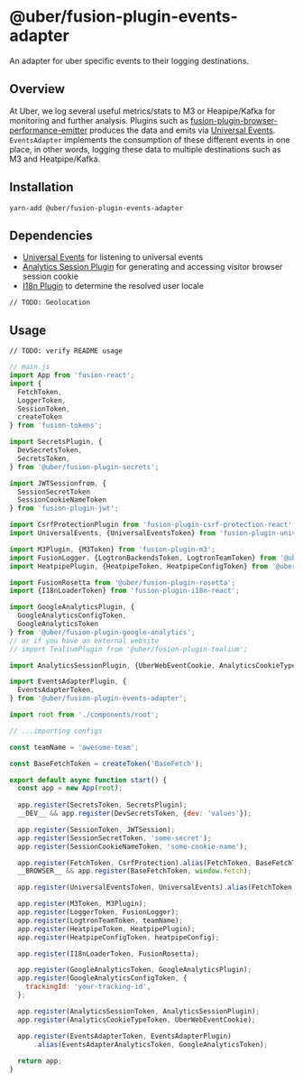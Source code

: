 # @uber/fusion-plugin-events-adapter

An adapter for uber specific events to their logging destinations.

## Overview

At Uber, we log several useful metrics/stats to M3 or Heapipe/Kafka for monitoring and further analysis.
Plugins such as [fusion-plugin-browser-performance-emitter](https://github.com/fusionjs/fusion-plugin-browser-performance-emitter) produces the data and emits via [Universal Events](https://github.com/fusionjs/fusion-plugin-universal-events).
`EventsAdapter` implements the consumption of these different events in one place, in other words, logging these data to multiple destinations such as M3 and Heatpipe/Kafka.


## Installation

```
yarn-add @uber/fusion-plugin-events-adapter
```

## Dependencies
+ [Universal Events](https://github.com/fusionjs/fusion-plugin-universal-events) for listening to universal events
+ [Analytics Session Plugin](https://code.uberinternal.com/diffusion/WEFUSYW/) for generating and accessing visitor browser session cookie
+ [I18n Plugin](https://github.com/fusionjs/fusion-plugin-i18n) to determine the resolved user locale

`// TODO: Geolocation`

## Usage
`// TODO: verify README usage`

```js
// main.js
import App from 'fusion-react';
import {
  FetchToken,
  LoggerToken,
  SessionToken,
  createToken
} from 'fusion-tokens';

import SecretsPlugin, {
  DevSecretsToken,
  SecretsToken,
} from '@uber/fusion-plugin-secrets';

import JWTSessionfrom, {
  SessionSecretToken
  SessionCookieNameToken
} from 'fusion-plugin-jwt';

import CsrfProtectionPlugin from 'fusion-plugin-csrf-protection-react';
import UniversalEvents, {UniversalEventsToken} from 'fusion-plugin-universal-events';

import M3Plugin, {M3Token} from 'fusion-plugin-m3';
import FusionLogger, {LogtronBackendsToken, LogtronTeamToken} from '@uber/fusion-plugin-logtron';
import HeatpipePlugin, {HeatpipeToken, HeatpipeConfigToken} from '@uber/fusion-plugin-heatpipe';

import FusionRosetta from '@uber/fusion-plugin-rosetta';
import {I18nLoaderToken} from 'fusion-plugin-i18n-react';

import GoogleAnalyticsPlugin, {
  GoogleAnalyticsConfigToken, 
  GoogleAnalyticsToken
} from '@uber/fusion-plugin-google-analytics';
// or if you have an external website
// import TealiumPlugin from '@uber/fusion-plugin-tealium';

import AnalyticsSessionPlugin, {UberWebEventCookie, AnalyticsCookieTypeToken, AnalyticsSessionToken} from 'fusion-plugin-analytics-session';

import EventsAdapterPlugin, {
  EventsAdapterToken,
} from '@uber/fusion-plugin-events-adapter';

import root from './components/root';

// ...importing configs

const teamName = 'awesome-team';

const BaseFetchToken = createToken('BaseFetch');

export default async function start() {
  const app = new App(root);
  
  app.register(SecretsToken, SecretsPlugin);
  __DEV__ && app.register(DevSecretsToken, {dev: 'values'});

  app.register(SessionToken, JWTSession);
  app.register(SessionSecretToken, 'some-secret');
  app.register(SessionCookieNameToken, 'some-cookie-name');

  app.register(FetchToken, CsrfProtection).alias(FetchToken, BaseFetchToken);
  __BROWSER__ && app.register(BaseFetchToken, window.fetch);

  app.register(UniversalEventsToken, UniversalEvents).alias(FetchToken, BaseFetchToken);

  app.register(M3Token, M3Plugin);
  app.register(LoggerToken, FusionLogger);
  app.register(LogtronTeamToken, teamName);
  app.register(HeatpipeToken, HeatpipePlugin);
  app.register(HeatpipeConfigToken, heatpipeConfig);

  app.register(I18nLoaderToken, FusionRosetta);  

  app.register(GoogleAnalyticsToken, GoogleAnalyticsPlugin);
  app.register(GoogleAnalyticsConfigToken, {
    trackingId: 'your-tracking-id',
  };

  app.register(AnalyticsSessionToken, AnalyticsSessionPlugin);
  app.register(AnalyticsCookieTypeToken, UberWebEventCookie);

  app.register(EventsAdapterToken, EventsAdapterPlugin)
      .alias(EventsAdapterAnalyticsToken, GoogleAnalyticsToken);
  
  return app;
}
```

